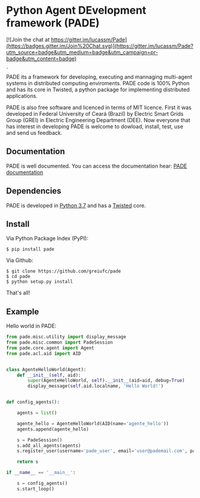 # Python Agent DEvelopment framework (PADE)


[![Join the chat at https://gitter.im/lucassm/Pade](https://badges.gitter.im/Join%20Chat.svg)](https://gitter.im/lucassm/Pade?utm_source=badge&utm_medium=badge&utm_campaign=pr-badge&utm_content=badge)

<img src="https://raw.githubusercontent.com/lucassm/Pade/master/pade/images/pade_logo.png" alt="PADE" width="4.0in">

PADE its a framework for developing, executing and mannaging multi-agent systems in distributed computing enviroments. PADE code is 100% Python and has its core in Twisted, a python package for implementing distributed applications.

PADE is also free software and licenced in terms of MIT licence. First it was developed in Federal University of Ceará (Brazil) by Electric Smart Grids Group (GREI) in Electric Engineering Department (DEE). Now everyone that has interest in developing PADE is welcome to dowload, install, test, use and send us feedback.

## Documentation

PADE is well documented. You can access the documentation hear: [PADE documentation](https://pade-docs-en.readthedocs.io/en/latest/) 

## Dependencies

PADE is developed in [Python 3.7](https://www.python.org/) and has a [Twisted](https://twistedmatrix.com/trac/) core.

## Install

Via Python Package Index (PyPI):

    $ pip install pade

Via Github:

	$ git clone https://github.com/greiufc/pade
	$ cd pade
	$ python setup.py install

That's all!

## Example

Hello world in PADE:

```python
from pade.misc.utility import display_message
from pade.misc.common import PadeSession
from pade.core.agent import Agent
from pade.acl.aid import AID


class AgenteHelloWorld(Agent):
    def __init__(self, aid):
        super(AgenteHelloWorld, self).__init__(aid=aid, debug=True)
        display_message(self.aid.localname, 'Hello World!')


def config_agents():

    agents = list()

    agente_hello = AgenteHelloWorld(AID(name='agente_hello'))
    agents.append(agente_hello)

    s = PadeSession()
    s.add_all_agents(agents)
    s.register_user(username='pade_user', email='user@pademail.com', password='12345')

    return s

if __name__ == '__main__':

    s = config_agents()
    s.start_loop()

```

